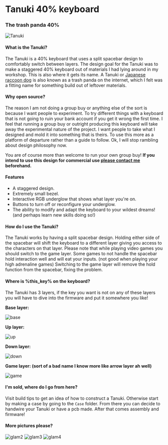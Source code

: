 # Tanuki 40% keyboard
### The trash panda 40%

![Tanuki](https://github.com/SethSenpai/Tanuki/blob/master/Img/glamour1.jpg?raw=true)

#### What is the Tanuki?
The Tanuki is a 40% keyboard that uses a split spacebar design to comfortably switch between layers. The design goal for the Tanuki was to make a staggered 40% keyboard out of materials I had lying around in my workshop.
This is also where it gets its name. A Tanuki or [Japanese raccoon dog](https://en.wikipedia.org/wiki/Japanese_raccoon_dog) is also known as a trash panda on the internet, which I felt was a fitting name for something build out of leftover materials.

#### Why open source?
The reason I am not doing a group buy or anything else of the sort is because I want people to experiment. To try different things with a keyboard that is not going to ruin your bank account if you get it wrong the first time.
I feel that running a group buy or outright producing this keyboard will take away the experimental nature of the project. I want people to take what I designed and mold it into something that is theirs. To use this more as a platform of departure rather than a guide to follow. Ok, I will stop rambling about design philosophy now.

You are of course more than welcome to run your own group buy!
**If you intend to use this design for commercial use [please contact me](mailto:contact@pimostendorf.nl) beforehand.**

#### Features
+ A staggered design.
+ Extremely small bezel.
+ Interactive RGB underglow that shows what layer you're on.
+ Buttons to turn off or reconfigure your underglow.
+ The ability to modify and adapt the keyboard to your wildest dreams! (and perhaps learn new skills doing so!)

#### How do I use the Tanuki?
The Tanuki works by having a split spacebar design. Holding either side of the spacebar will shift the keyboard to a different layer giving you access to the characters on that layer. 
Please note that while playing video games you should switch to the game layer. Some games to not handle the spacebar hold interaction well and will eat your inputs. (not good when playing your high adrenaline games)
Switching to the game layer will remove the hold function from the spacebar, fixing the problem.

#### Where is %this_key% on the keyboard?
The Tanuki has 3 layers, if the key you want is not on any of these layers you will have to dive into the firmware and put it somewhere you like!

**Base layer:**

![base](https://github.com/SethSenpai/Tanuki/blob/master/Img/Base_layer.png?raw=true)


**Up layer:**

![up](https://github.com/SethSenpai/Tanuki/blob/master/Img/upper_layer.png?raw=true)


**Down layer:**

![down](https://github.com/SethSenpai/Tanuki/blob/master/Img/down_layer.png?raw=true)

**Game layer: (sort of a bad name I know more like arrow layer ah well)**

![game](https://github.com/SethSenpai/Tanuki/blob/master/Img/Game_layer.png?raw=true)


#### I'm sold, where do I go from here?
Visit build tips to get an idea of how to construct a Tanuki. Otherwise start by making a case by going to the `Case` folder. From there you can decide to handwire your Tanuki or have a pcb made. After that comes assembly and firmware! 

#### More pictures please?
![glam2](https://github.com/SethSenpai/Tanuki/blob/master/Img/glamour2.jpg?raw=true)
![glam3](https://github.com/SethSenpai/Tanuki/blob/master/Img/glamour3.jpg?raw=true)
![glam4](https://github.com/SethSenpai/Tanuki/blob/master/Img/glamour4.jpg?raw=true)
